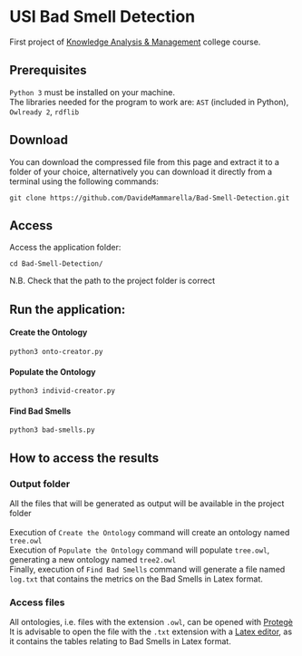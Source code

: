 # USI Bad Smell Detection
First project of [Knowledge Analysis & Management](https://search.usi.ch/en/courses/35263581/knowledge-analysis-management) college course. <br>

## Prerequisites
`Python 3` must be installed on your machine. <br>
The libraries needed for the program to work are: `AST` (included in Python), `Owlready 2`, `rdflib`

## Download
You can download the compressed file from this page and extract 
it to a folder of your choice, alternatively you can download it directly 
from a terminal using the following commands:

```
git clone https://github.com/DavideMammarella/Bad-Smell-Detection.git
```

## Access
Access the application folder:
```
cd Bad-Smell-Detection/
```
N.B. Check that the path to the project folder is correct

## Run the application:
#### Create the Ontology
```
python3 onto-creator.py
```
#### Populate the Ontology
```
python3 individ-creator.py
```
#### Find Bad Smells
```
python3 bad-smells.py
```

## How to access the results
### Output folder
All the files that will be generated as output will be available in the project folder <br><br>
Execution of `Create the Ontology` command will create an ontology named `tree.owl` <br>
Execution of `Populate the Ontology` command will populate `tree.owl`, generating a new ontology named `tree2.owl` <br>
Finally, execution of `Find Bad Smells` command will generate a file named `log.txt` that contains the metrics on the Bad Smells in Latex format.
### Access files
All ontologies, i.e. files with the extension `.owl`, can be opened with [Protegè](https://protege.stanford.edu) <br>
It is advisable to open the file with the `.txt` extension with a [Latex editor](https://www.overleaf.com/), as it contains the tables relating to Bad Smells in Latex format.